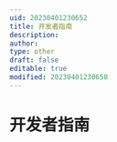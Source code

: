 ```yaml
---
uid: 20230401230652
title: 开发者指南
description: 
author: 
type: other
draft: false
editable: true
modified: 20230401230658
---
```


# 开发者指南